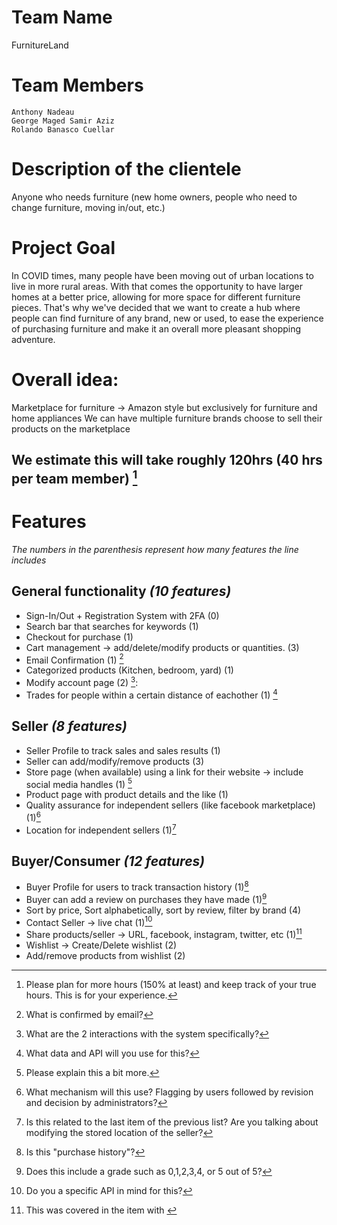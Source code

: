 # Team Name

FurnitureLand

# Team Members

	Anthony Nadeau
	George Maged Samir Aziz
	Rolando Banasco Cuellar

# Description of the clientele

Anyone who needs furniture (new home owners, people who need to change furniture, moving in/out, etc.)

# Project Goal

In COVID times, many people have been moving out of urban locations to live in more rural areas. With that comes the opportunity to have   larger homes at a better price, allowing for more space for different furniture pieces. That's why we've decided that we want to  create a hub where people can find furniture of any brand, new or used, to ease the experience of purchasing furniture and make it an overall more pleasant shopping adventure.

# Overall idea:

Marketplace for furniture -> Amazon style but exclusively for furniture and home appliances
We can have multiple furniture brands choose to sell their products on the marketplace

## We estimate this will take roughly 120hrs (40 hrs per team member) [^1]
[^1]: Please plan for more hours (150% at least) and keep track of your true hours. This is for your experience.

# Features
*The numbers in the parenthesis represent how many features the line includes*

## General functionality *(10 features)*

- Sign-In/Out + Registration System with 2FA (0)
- Search bar that searches for keywords (1)
- Checkout for purchase (1)
- Cart management -> add/delete/modify products or quantities. (3)
- Email Confirmation (1) [^2]
- Categorized products (Kitchen, bedroom, yard) (1)
- Modify account page (2) [^3]:
- Trades for people within a certain distance of eachother (1) [^4]
[^2]: What is confirmed by email?
[^3]: What are the 2 interactions with the system specifically?
[^4]: What data and API will you use for this?

## Seller *(8 features)*

- Seller Profile to track sales and sales results (1)
- Seller can add/modify/remove products (3)
- Store page (when available) using a link for their website -> include social media handles (1) [^5]
- Product page with product details and the like (1)
- Quality assurance for independent sellers (like facebook marketplace) (1)[^6]
- Location for independent sellers (1)[^7]
[^5]: Please explain this a bit more.
[^6]: What mechanism will this use? Flagging by users followed by revision and decision by administrators?
[^7]: Is this related to the last item of the previous list? Are you talking about modifying the stored location of the seller?

## Buyer/Consumer *(12 features)*

- Buyer Profile for users to track transaction history (1)[^8]
- Buyer can add a review on purchases they have made (1)[^9]
- Sort by price, Sort alphabetically, sort by review, filter by brand (4)
- Contact Seller -> live chat (1)[^10]
- Share products/seller -> URL, facebook, instagram, twitter, etc (1)[^11]
- Wishlist -> Create/Delete wishlist (2)
- Add/remove products from wishlist (2)
[^8]: Is this "purchase history"?
[^9]: Does this include a grade such as 0,1,2,3,4, or 5 out of 5?
[^10]: Do you a specific API in mind for this?
[^11]: This was covered in the item with [^5]
